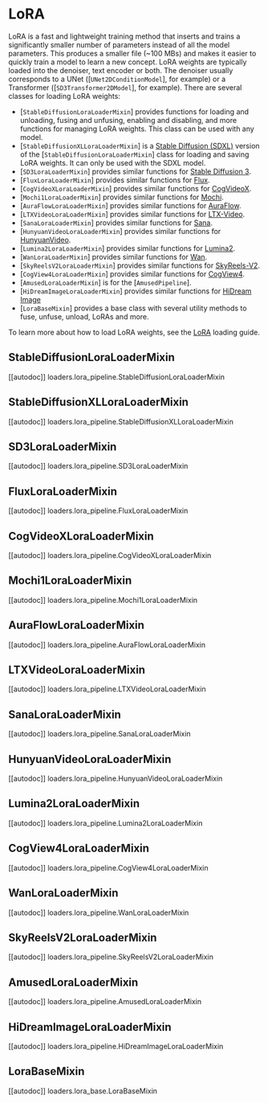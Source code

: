 <!--Copyright 2025 The HuggingFace Team. All rights reserved.

Licensed under the Apache License, Version 2.0 (the "License"); you may not use this file except in compliance with
the License. You may obtain a copy of the License at

http://www.apache.org/licenses/LICENSE-2.0

Unless required by applicable law or agreed to in writing, software distributed under the License is distributed on
an "AS IS" BASIS, WITHOUT WARRANTIES OR CONDITIONS OF ANY KIND, either express or implied. See the License for the
specific language governing permissions and limitations under the License.
-->

# LoRA

LoRA is a fast and lightweight training method that inserts and trains a significantly smaller number of parameters instead of all the model parameters. This produces a smaller file (~100 MBs) and makes it easier to quickly train a model to learn a new concept. LoRA weights are typically loaded into the denoiser, text encoder or both. The denoiser usually corresponds to a UNet ([`UNet2DConditionModel`], for example) or a Transformer ([`SD3Transformer2DModel`], for example). There are several classes for loading LoRA weights:

- [`StableDiffusionLoraLoaderMixin`] provides functions for loading and unloading, fusing and unfusing, enabling and disabling, and more functions for managing LoRA weights. This class can be used with any model.
- [`StableDiffusionXLLoraLoaderMixin`] is a [Stable Diffusion (SDXL)](../../api/pipelines/stable_diffusion/stable_diffusion_xl) version of the [`StableDiffusionLoraLoaderMixin`] class for loading and saving LoRA weights. It can only be used with the SDXL model.
- [`SD3LoraLoaderMixin`] provides similar functions for [Stable Diffusion 3](https://huggingface.co/blog/sd3).
- [`FluxLoraLoaderMixin`] provides similar functions for [Flux](https://huggingface.co/docs/diffusers/main/en/api/pipelines/flux).
- [`CogVideoXLoraLoaderMixin`] provides similar functions for [CogVideoX](https://huggingface.co/docs/diffusers/main/en/api/pipelines/cogvideox).
- [`Mochi1LoraLoaderMixin`] provides similar functions for [Mochi](https://huggingface.co/docs/diffusers/main/en/api/pipelines/mochi).
- [`AuraFlowLoraLoaderMixin`] provides similar functions for [AuraFlow](https://huggingface.co/fal/AuraFlow).
- [`LTXVideoLoraLoaderMixin`] provides similar functions for [LTX-Video](https://huggingface.co/docs/diffusers/main/en/api/pipelines/ltx_video).
- [`SanaLoraLoaderMixin`] provides similar functions for [Sana](https://huggingface.co/docs/diffusers/main/en/api/pipelines/sana).
- [`HunyuanVideoLoraLoaderMixin`] provides similar functions for [HunyuanVideo](https://huggingface.co/docs/diffusers/main/en/api/pipelines/hunyuan_video).
- [`Lumina2LoraLoaderMixin`] provides similar functions for [Lumina2](https://huggingface.co/docs/diffusers/main/en/api/pipelines/lumina2).
- [`WanLoraLoaderMixin`] provides similar functions for [Wan](https://huggingface.co/docs/diffusers/main/en/api/pipelines/wan).
- [`SkyReelsV2LoraLoaderMixin`] provides similar functions for [SkyReels-V2](https://huggingface.co/docs/diffusers/main/en/api/pipelines/skyreels_v2).
- [`CogView4LoraLoaderMixin`] provides similar functions for [CogView4](https://huggingface.co/docs/diffusers/main/en/api/pipelines/cogview4).
- [`AmusedLoraLoaderMixin`] is for the [`AmusedPipeline`].
- [`HiDreamImageLoraLoaderMixin`] provides similar functions for [HiDream Image](https://huggingface.co/docs/diffusers/main/en/api/pipelines/hidream)
- [`LoraBaseMixin`] provides a base class with several utility methods to fuse, unfuse, unload, LoRAs and more.

<Tip>

To learn more about how to load LoRA weights, see the [LoRA](../../using-diffusers/loading_adapters#lora) loading guide.

</Tip>

## StableDiffusionLoraLoaderMixin

[[autodoc]] loaders.lora_pipeline.StableDiffusionLoraLoaderMixin

## StableDiffusionXLLoraLoaderMixin

[[autodoc]] loaders.lora_pipeline.StableDiffusionXLLoraLoaderMixin

## SD3LoraLoaderMixin

[[autodoc]] loaders.lora_pipeline.SD3LoraLoaderMixin

## FluxLoraLoaderMixin

[[autodoc]] loaders.lora_pipeline.FluxLoraLoaderMixin

## CogVideoXLoraLoaderMixin

[[autodoc]] loaders.lora_pipeline.CogVideoXLoraLoaderMixin

## Mochi1LoraLoaderMixin

[[autodoc]] loaders.lora_pipeline.Mochi1LoraLoaderMixin
## AuraFlowLoraLoaderMixin

[[autodoc]] loaders.lora_pipeline.AuraFlowLoraLoaderMixin

## LTXVideoLoraLoaderMixin

[[autodoc]] loaders.lora_pipeline.LTXVideoLoraLoaderMixin

## SanaLoraLoaderMixin

[[autodoc]] loaders.lora_pipeline.SanaLoraLoaderMixin

## HunyuanVideoLoraLoaderMixin

[[autodoc]] loaders.lora_pipeline.HunyuanVideoLoraLoaderMixin

## Lumina2LoraLoaderMixin

[[autodoc]] loaders.lora_pipeline.Lumina2LoraLoaderMixin

## CogView4LoraLoaderMixin

[[autodoc]] loaders.lora_pipeline.CogView4LoraLoaderMixin

## WanLoraLoaderMixin

[[autodoc]] loaders.lora_pipeline.WanLoraLoaderMixin

## SkyReelsV2LoraLoaderMixin

[[autodoc]] loaders.lora_pipeline.SkyReelsV2LoraLoaderMixin

## AmusedLoraLoaderMixin

[[autodoc]] loaders.lora_pipeline.AmusedLoraLoaderMixin

## HiDreamImageLoraLoaderMixin

[[autodoc]] loaders.lora_pipeline.HiDreamImageLoraLoaderMixin

## LoraBaseMixin

[[autodoc]] loaders.lora_base.LoraBaseMixin